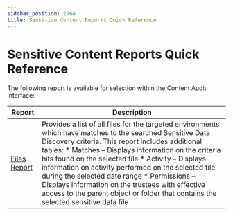 ```yaml
---
sidebar_position: 2064
title: Sensitive Content Reports Quick Reference
---
```


# Sensitive Content Reports Quick Reference

The following report is available for selection within the Content Audit interface:

| Report | Description |
| --- | --- |
| [Files Report](Files "Files Report") | Provides a list of all files for the targeted environments which have matches to the searched Sensitive Data Discovery criteria. This report includes additional tables:   * Matches – Displays information on the criteria hits found on the selected file * Activity – Displays information on activity performed on the selected file during the selected date range * Permissions – Displays information on the trustees with effective access to the parent object or folder that contains the selected sensitive data file |